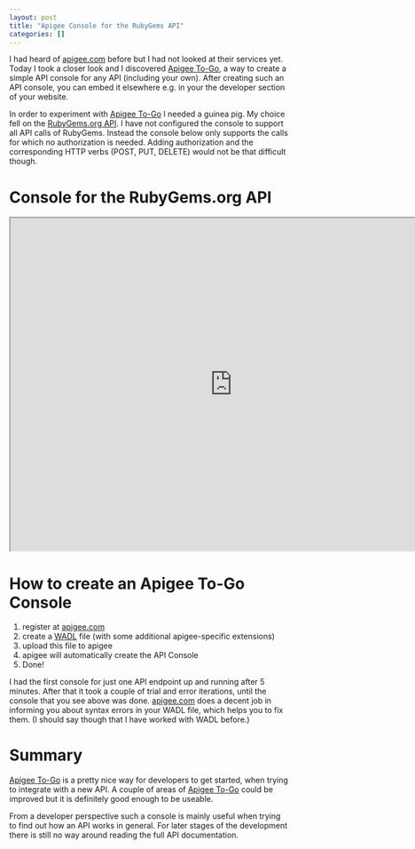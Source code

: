```yaml
---
layout: post
title: "Apigee Console for the RubyGems API"
categories: []
---
```


I had heard of [apigee.com][] before but I had not looked at their services yet.
Today I took a closer look and I discovered [Apigee To-Go][apigee_togo], 
a way to create a simple API console for any API (including your own). After creating such an API console, you can embed it elsewhere e.g. in your the developer section of your website.

In order to experiment with [Apigee To-Go][apigee_togo] I needed a guinea pig.
My choice fell on the [RubyGems.org API][]. I have not configured the console to support all API calls of RubyGems. Instead the console below only supports the calls for which no authorization is needed. Adding authorization and the corresponding HTTP verbs (POST, PUT, DELETE) would not be that difficult though.

# Console for the RubyGems.org API

<iframe src="https://apigee.com/apigee_10_bbjeff/embed/console/rubygemsprototype" width="800" height="600"></iframe>

# How to create an Apigee To-Go Console

1. register at [apigee.com][]
1. create a [WADL][wadl] file (with some additional apigee-specific extensions)
1. upload this file to apigee
1. apigee will automatically create the API Console
1. Done! 

I had the first console for just one API endpoint up and running after 5 minutes. After that it took a couple of trial and error iterations, until the console that you see above was done. [apigee.com][] does a decent job in informing you about syntax errors in your WADL file, which helps you to fix them. (I should say though that I have worked with WADL before.)

# Summary

[Apigee To-Go][apigee_togo] is a pretty nice way for developers to get started, when trying to integrate with a new API. A couple of areas of [Apigee To-Go][apigee_togo] could be improved but it is definitely good enough to be useable.

From a developer perspective such a console is mainly useful when trying to find out how an API works in general. For later stages of the development there is still no way around reading the full API documentation.


[apigee.com]: http://apigee.com/
[apigee_togo]: http://apigee.com/about/products_togo.html
[wadl]: http://wadl.java.net
[RubyGems.org API]: http://guides.rubygems.org/rubygems-org-api/